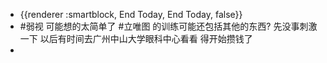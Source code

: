- {{renderer :smartblock, End Today, End Today, false}}
- #弱视 可能想的太简单了 #立唯图 的训练可能还包括其他的东西? 先没事刺激一下 以后有时间去广州中山大学眼科中心看看 得开始攒钱了
-